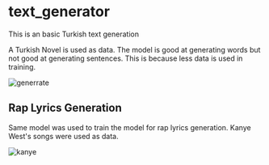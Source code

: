 # text_generator
This is an basic Turkish text generation 

A Turkish Novel is used as data. The model is good at generating words but not good at generating sentences. This is because less data is used in training.

![generrate](https://user-images.githubusercontent.com/48838644/174307190-c559a0f3-041c-4f11-8d16-761696a55e57.PNG)

## Rap Lyrics Generation
Same model was used to train the model for rap lyrics generation. Kanye West's songs were used as data. 


![kanye](https://user-images.githubusercontent.com/48838644/174313567-3df75d50-a80c-4ee9-bb45-a3f4070b9952.PNG)
